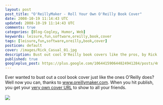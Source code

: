 ```yaml
---           
layout: post
post_title: "O'ReillyMaker - Roll Your Own O'Reilly Book Cover"
date: 2008-10-19 11:14:43 UTC
updated: 2008-10-19 11:14:43 UTC
comments: true
categories: [Blog-Cogley, Humor, Web]
keywords: leisure,fun,software,oreilly,book,cover
tags: [leisure,fun,software,oreilly,book,cover]
posticon: default
cover: /images/Rick_Casual_01.jpg
description: Bust out cool O'Reilly book covers like the pros, by Rick Cogley.
published: true
googleplus_post: https://plus.google.com/106441590644824941284/posts/4m37f1s7Ws3
---
```


Ever wanted to bust out a cool book cover just like the ones O'Reilly does? Well now you can, thanks to www.oreillymaker.com. When you hit publish, you get your [very own cover URL](http://www.oreillymaker.com/link/17821/panic-sweat-fear/) to show to all your friends. <br /><br /><img class="right" src="http://rick.cogley.info/blog/index_files/oreillymkerrollyourowno_1.jpg" /><br /><br /><br /><br />[<br />](http://farm4.static.flickr.com/3085/2585730158_e478ceb5f3_o.jpg)